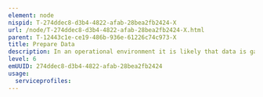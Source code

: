 ```yaml
---
element: node
nispid: T-274ddec8-d3b4-4822-afab-28bea2fb2424-X
url: /node/T-274ddec8-d3b4-4822-afab-28bea2fb2424-X.html
parent: T-12443c1e-ce19-486b-936e-61226c74c973-X
title: Prepare Data
description: In an operational environment it is likely that data is gathered from a range of sources, and within each source individuals, processes and opinions will change, all of which affects the consistency and quality of the data supplied. Data can be considered of suitable quality if they are fit for their intended uses, whether that is short-term decision-making or longer term planning, or if they correctly represent the real-world situation, which they are intended to describe. The first step in the analysis is to figure out what data has been collected. Data requires sorting, putting into some type of order; otherwise it will be completely unmanageable. If data is disorganised it cannot possibly be reviewed to identify patterns; trends in the data will be missed and confidence in the in quality will be lost. Organising data will help with initial analysis and prepare for further analysis. A good start when organising data is to build an index of data sources and record extra information about each of them that may help to explain what they contain. This will help to retrieve the data easily later. The extra information recorded may provide some explanation of the trends and anomalies observed between data sources during exploration and analysis. It is likely that data will start all mixed up within each source and in a variety of formats that are not easy to compare or perform statistical analysis on. In order to see exactly what is in the data, it is handy to put it into a common format. Again, as data is re-formatted, it is useful for later if to mark in the data with which topic they relate to, if they seem to support or disprove a hypotheses and which questions they might help to answer..
level: 6
emUUID: 274ddec8-d3b4-4822-afab-28bea2fb2424
usage:
  serviceprofiles:
---
```

